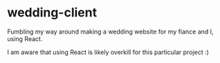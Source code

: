 # wedding-client

Fumbling my way around making a wedding website for my fiance and I, using React.

I am aware that using React is likely overkill for this particular project :) 
